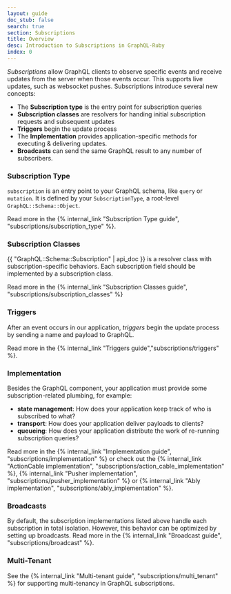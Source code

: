 ```yaml
---
layout: guide
doc_stub: false
search: true
section: Subscriptions
title: Overview
desc: Introduction to Subscriptions in GraphQL-Ruby
index: 0
---
```


_Subscriptions_ allow GraphQL clients to observe specific events and receive updates from the server when those events occur. This supports live updates, such as websocket pushes. Subscriptions introduce several new concepts:

- The __Subscription type__ is the entry point for subscription queries
- __Subscription classes__ are resolvers for handing initial subscription requests and subsequent updates
- __Triggers__ begin the update process
- The __Implementation__ provides application-specific methods for executing & delivering updates.
- __Broadcasts__ can send the same GraphQL result to any number of subscribers.

### Subscription Type

`subscription` is an entry point to your GraphQL schema, like `query` or `mutation`. It is defined by your `SubscriptionType`, a root-level `GraphQL::Schema::Object`.

Read more in the {% internal_link "Subscription Type guide", "subscriptions/subscription_type" %}.

### Subscription Classes

{{ "GraphQL::Schema::Subscription" | api_doc }} is a resolver class with subscription-specific behaviors. Each subscription field should be implemented by a subscription class.

Read more in the {% internal_link "Subscription Classes guide", "subscriptions/subscription_classes" %}

### Triggers

After an event occurs in our application, _triggers_ begin the update process by sending a name and payload to GraphQL.

Read more in the {% internal_link "Triggers guide","subscriptions/triggers" %}.

### Implementation

Besides the GraphQL component, your application must provide some subscription-related plumbing, for example:

- __state management__: How does your application keep track of who is subscribed to what?
- __transport__: How does your application deliver payloads to clients?
- __queueing__: How does your application distribute the work of re-running subscription queries?

Read more in the {% internal_link "Implementation guide", "subscriptions/implementation" %} or check out the {% internal_link "ActionCable implementation", "subscriptions/action_cable_implementation" %}, {% internal_link "Pusher implementation", "subscriptions/pusher_implementation" %} or {% internal_link "Ably implementation", "subscriptions/ably_implementation" %}.

### Broadcasts

By default, the subscription implementations listed above handle each subscription in total isolation. However, this behavior can be optimized by setting up broadcasts. Read more in the {% internal_link "Broadcast guide", "subscriptions/broadcast" %}.

### Multi-Tenant

See the {% internal_link "Multi-tenant guide", "subscriptions/multi_tenant" %} for supporting multi-tenancy in GraphQL subscriptions.
